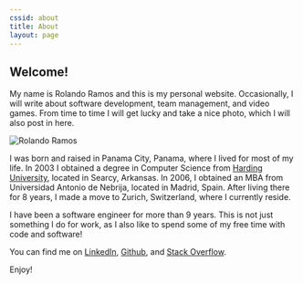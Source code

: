```yaml
---
cssid: about
title: About
layout: page
---
```

<h2 class="article-title">Welcome!</h2>

<p>My name is Rolando Ramos and this is my personal website. Occasionally, I will write about software development, team management, and video games. From time to time I will get lucky and take a nice photo, which I will also post in here.</p>

<p>
  <picture>
    <source media="(min-width: 576px)" data-srcset="/assets/images/about/rolando-1000.jpg" />
    <img class="img-fluid about lazyload" data-src="/assets/images/about/rolando.jpg" alt="Rolando Ramos">
  </picture>
</p>

<p>I was born and raised in Panama City, Panama, where I lived for most of my life. In 2003 I obtained a degree in Computer Science from <a title="Computer Science Honor Grads" href="https://www.harding.edu/comp/awards_honorgrads" target="_blank">Harding University</a>, located in Searcy, Arkansas. In 2006, I obtained an MBA from Universidad Antonio de Nebrija, located in Madrid, Spain. After living there for 8 years, I made a move to Zurich, Switzerland, where I currently reside.</p>

<p>I have been a software engineer for more than 9 years. This is not just something I do for work, as I also like to spend some of my free time with code and software!</p>

<p>You can find me on <a href="https://ch.linkedin.com/in/rolandoramosrestrepo">LinkedIn</a>, <a href="https://github.com/rolspace">Github</a>, and <a href="https://stackoverflow.com/users/6909765/rolspace">Stack Overflow</a>.</p>

<p>Enjoy!</p>